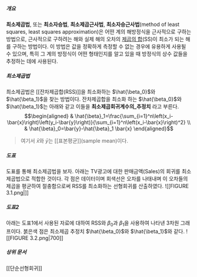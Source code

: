 ##### 개요
**최소제곱법**, 또는 **최소자승법**, **최소제곱근사법**, **최소자승근사법**(method of least squares, least squares approximation)은 어떤 계의 해방정식을 근사적으로 구하는 방법으로, 근사적으로 구하려는 해와 실제 해의 오차의 [제곱의 합](https://ko.wikipedia.org/wiki/%EC%A0%9C%EA%B3%B1%EC%9D%98_%ED%95%A9 "제곱의 합")(SS)이 최소가 되는 해를 구하는 방법이다.
이 방법은 값을 정확하게 측정할 수 없는 경우에 유용하게 사용될 수 있으며, 특히 그 계의 방정식이 어떤 형태인지를 알고 있을 때 방정식의 상수 값들을 추정하는 데에 사용된다.

##### 최소제곱법
최소제곱법은 [[잔차제곱합(RSS)]]을 최소화하는  $\hat{\beta_0}$와 $\hat{\beta_1}$을 찾는 방법이다.
잔차제곱합을 최소화 하는   $\hat{\beta_0}$와 $\hat{\beta_1}$는 아래와 같고 이들을 **최소제곱회귀계수의_추정치** 라고 부른다.
$$\begin{aligned}
& \hat{\beta}_1=\frac{\sum_{i=1}^n\left(x_i-\bar{x}\right)\left(y_i-\bar{y}\right)}{\sum_{i=1}^n\left(x_i-\bar{x}\right)^2} \\
& \hat{\beta}_0=\bar{y}-\hat{\beta}_1 \bar{x}
\end{aligned}$$
> 여기서 $\bar{x}$와 $\bar{y}$는 [[표본평균]](sample mean)이다.


##### 도표
도표를 통해 최소제곱법을 보자.
아래는 TV광고에 대한 판매금액(Sales)의 회귀를 최소제곱법으로 적합한 것이다. 각 점은 데이터이며 회색선은 오차를 나태내며 이 오차들의 제곱을 평균하여 절충함으로써 RSS를 최소화하는 선형회귀를 산출하였다.
![[FIGURE 3.1.png|]]

##### 도표2
아래는 도표1에서 사용된 자료에 대하여 RSS와 $\beta_0$과 $\beta_1$을 사용하여 나타낸 3차원 그래프이다.
붉은색 점은 최소제곱 추정치 $\hat{\beta_0}$와 $\hat{\beta_1}$와 같다.
![[FIGURE 3.2.png|700]]

##### 상위 문서
[[단순선형회귀]]